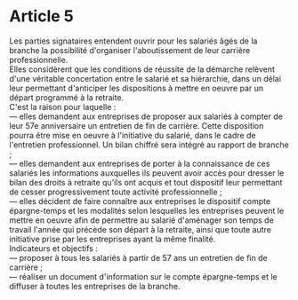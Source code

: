 # Article 5

Les parties signataires entendent ouvrir pour les salariés âgés de la branche la possibilité d'organiser l'aboutissement de leur carrière professionnelle.  
Elles considèrent que les conditions de réussite de la démarche relèvent d'une véritable concertation entre le salarié et sa hiérarchie, dans un délai leur permettant d'anticiper les dispositions à mettre en oeuvre par un départ programmé à la retraite.  
C'est la raison pour laquelle :  
― elles demandent aux entreprises de proposer aux salariés à compter de leur 57e anniversaire un entretien de fin de carrière. Cette disposition pourra être mise en oeuvre à l'initiative du salarié, dans le cadre de l'entretien professionnel. Un bilan chiffré sera intégré au rapport de branche ;  
― elles demandent aux entreprises de porter à la connaissance de ces salariés les informations auxquelles ils peuvent avoir accès pour dresser le bilan des droits à retraite qu'ils ont acquis et tout dispositif leur permettant de cesser progressivement toute activité professionnelle ;  
― elles décident de faire connaître aux entreprises le dispositif compte épargne-temps et les modalités selon lesquelles les entreprises peuvent le mettre en oeuvre afin de permettre au salarié d'aménager son temps de travail l'année qui précède son départ à la retraite, ainsi que toute autre initiative prise par les entreprises ayant la même finalité.  
Indicateurs et objectifs :  
― proposer à tous les salariés à partir de 57 ans un entretien de fin de carrière ;  
― réaliser un document d'information sur le compte épargne-temps et le diffuser à toutes les entreprises de la branche.

